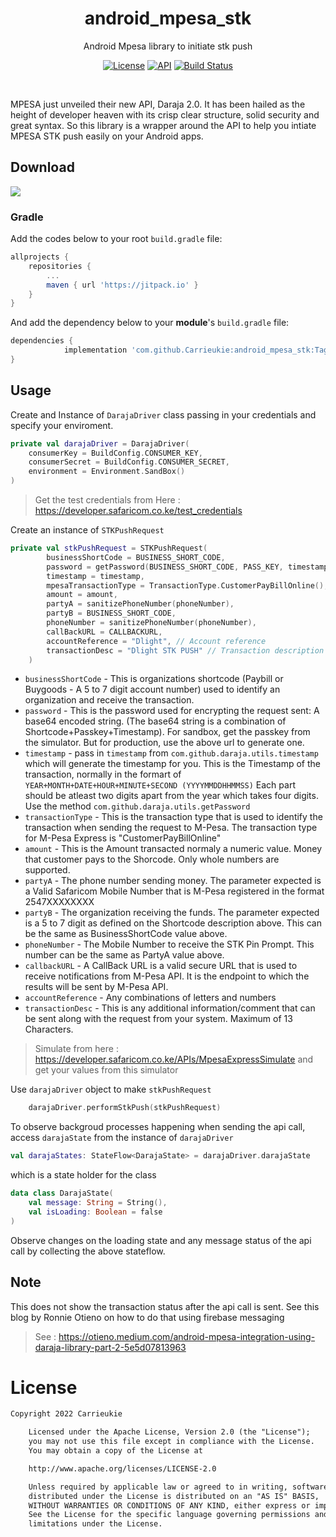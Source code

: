 <h1 align="center">android_mpesa_stk</h1>

<p align="center">
Android Mpesa library to initiate stk push
</p>

<p align="center">
    <a href="https://opensource.org/licenses/Apache-2.0"><img alt="License" src="https://img.shields.io/badge/License-Apache%202.0-blue.svg"/></a>
  <a href="https://android-arsenal.com/api?level=21+"><img alt="API" src="https://img.shields.io/badge/API-15%2B-brightgreen.svg?style=flat"/></a>
  <a href="https://github.com/skydoves/AndroidVeil/actions"><img alt="Build Status" src="https://github.com/skydoves/TransformationLayout/workflows/Android%20CI/badge.svg"/></a> 
</p><br>

<p>
MPESA just unveiled their new API, Daraja 2.0. It has been hailed as the height of developer heaven with its crisp clear structure, solid security and great syntax. So this library is a wrapper around the API to help you intiate MPESA STK push easily on your Android apps.
</p>

## Download
[![](https://jitpack.io/v/Carrieukie/android_mpesa_stk.svg)](https://jitpack.io/#Carrieukie/android_mpesa_stk)

### Gradle
Add the codes below to your root `build.gradle` file:
```gradle
allprojects {
    repositories {
        ...
        maven { url 'https://jitpack.io' }
    }
}
```

And add the dependency below to your **module**'s `build.gradle` file:

```gradle
dependencies {
	        implementation 'com.github.Carrieukie:android_mpesa_stk:Tag'
}
```

## Usage
Create and Instance of `DarajaDriver` class passing in your credentials and specify your enviroment.

``` Kotlin
private val darajaDriver = DarajaDriver(
    consumerKey = BuildConfig.CONSUMER_KEY,
    consumerSecret = BuildConfig.CONSUMER_SECRET,
    environment = Environment.SandBox()
)
```
> Get the test credentials from Here : https://developer.safaricom.co.ke/test_credentials

Create an instance of `STKPushRequest`

``` Kotlin
private val stkPushRequest = STKPushRequest(
        businessShortCode = BUSINESS_SHORT_CODE,
        password = getPassword(BUSINESS_SHORT_CODE, PASS_KEY, timestamp),
        timestamp = timestamp,
        mpesaTransactionType = TransactionType.CustomerPayBillOnline(),
        amount = amount,
        partyA = sanitizePhoneNumber(phoneNumber),
        partyB = BUSINESS_SHORT_CODE,
        phoneNumber = sanitizePhoneNumber(phoneNumber),
        callBackURL = CALLBACKURL,
        accountReference = "Dlight", // Account reference
        transactionDesc = "Dlight STK PUSH" // Transaction description
    )
 ```


* `businessShortCode` - This is organizations shortcode (Paybill or Buygoods - A 5 to 7 digit account number) used to identify an organization and receive the transaction.
* `password` - This is the password used for encrypting the request sent: A base64 encoded string. (The base64 string is a combination of Shortcode+Passkey+Timestamp). For sandbox, get the passkey from the simulator. But for production, use the above url to generate one.
* `timestamp` - pass in `timestamp` from `com.github.daraja.utils.timestamp` which will generate the timestamp for you. This is the Timestamp of the transaction, normally in the formart of `YEAR+MONTH+DATE+HOUR+MINUTE+SECOND (YYYYMMDDHHMMSS)` Each part should be atleast two digits apart from the year which takes four digits. Use the method `com.github.daraja.utils.getPassword`
* `transactionType` - This is the transaction type that is used to identify the transaction when sending the request to M-Pesa. The transaction type for M-Pesa Express is "CustomerPayBillOnline"
* `amount` - This is the Amount transacted normaly a numeric value. Money that customer pays to the Shorcode. Only whole numbers are supported.
* `partyA` - The phone number sending money. The parameter expected is a Valid Safaricom Mobile Number that is M-Pesa registered in the format 2547XXXXXXXX
* `partyB` - The organization receiving the funds. The parameter expected is a 5 to 7 digit as defined on the Shortcode description above. This can be the same as BusinessShortCode value above.
* `phoneNumber` - The Mobile Number to receive the STK Pin Prompt. This number can be the same as PartyA value above.
* `callbackURL` - A CallBack URL is a valid secure URL that is used to receive notifications from M-Pesa API. It is the endpoint to which the results will be sent by M-Pesa API.
* `accountReference` - Any combinations of letters and numbers
*  `transactionDesc` - This is any additional information/comment that can be sent along with the request from your system. Maximum of 13 Characters.

> Simulate from here : https://developer.safaricom.co.ke/APIs/MpesaExpressSimulate and get your values from this simulator


Use `darajaDriver` object to make `stkPushRequest`


``` Kotlin
    darajaDriver.performStkPush(stkPushRequest)
```


To observe backgroud processes happening when sending the api call, access `darajaState` from the instance of `darajaDriver`


```Kotlin
val darajaStates: StateFlow<DarajaState> = darajaDriver.darajaState
```

which is a state holder for the class

```Kotlin
data class DarajaState(
    val message: String = String(),
    val isLoading: Boolean = false
)
```

Observe changes on the loading state and any message status of the api call by collecting the above stateflow.

## Note

This does not show the transaction status after the api call is sent. See this blog by Ronnie Otieno on how to do that using firebase messaging

> See : https://otieno.medium.com/android-mpesa-integration-using-daraja-library-part-2-5e5d07813963

# License
```xml
Copyright 2022 Carrieukie

    Licensed under the Apache License, Version 2.0 (the "License");
    you may not use this file except in compliance with the License.
    You may obtain a copy of the License at

    http://www.apache.org/licenses/LICENSE-2.0

    Unless required by applicable law or agreed to in writing, software
    distributed under the License is distributed on an "AS IS" BASIS,
    WITHOUT WARRANTIES OR CONDITIONS OF ANY KIND, either express or implied.
    See the License for the specific language governing permissions and
    limitations under the License.
```
